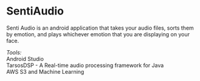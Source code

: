 # SentiAudio

Senti Audio is an android application that takes your audio files, sorts them by emotion, and plays whichever emotion that you are displaying on your face.

*Tools:*   
Android Studio  
TarsosDSP - A Real-time audio processing framework for Java  
AWS S3 and Machine Learning


